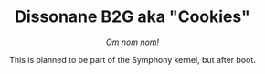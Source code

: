 <div align="center">
    <h1>Dissonane B2G aka "Cookies"</h1>
    <i>Om nom nom!</i>
    <br>
    <p>This is planned to be part of the Symphony kernel, but after boot.</p>
</div>
